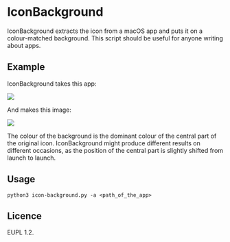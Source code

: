 # IconBackground

IconBackground extracts the icon from a macOS app and puts it on a colour-matched background. This script should be useful for anyone writing about apps.

## Example

IconBackground takes this app:

![](example1.jpg)

And makes this image:

![](example2.jpg)

The colour of the background is the dominant colour of the central part of the original icon. IconBackground might produce different results on different occasions, as the position of the central part is slightly shifted from launch to launch.

## Usage

	python3 icon-background.py -a <path_of_the_app>
	
## Licence

EUPL 1.2.